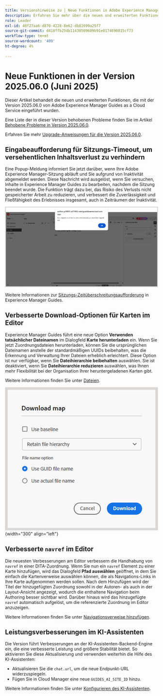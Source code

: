 ```yaml
---
title: Versionshinweise zu | Neue Funktionen in Adobe Experience Manager Guides Version 2025.06.0
description: Erfahren Sie mehr über die neuen und erweiterten Funktionen der Version 2025.06.0 von Adobe Experience Manager Guides
role: Leader
exl-id: 48f27aa6-d870-4228-8e62-db81699a25f7
source-git-commit: d418ffb254b11430509609b91e0174690815cf73
workflow-type: tm+mt
source-wordcount: '409'
ht-degree: 4%

---
```


# Neue Funktionen in der Version 2025.06.0 (Juni 2025)

Dieser Artikel behandelt die neuen und erweiterten Funktionen, die mit der Version 2025.06.0 von Adobe Experience Manager Guides as a Cloud Service eingeführt wurden.

Eine Liste der in dieser Version behobenen Probleme finden Sie im Artikel [Behobene Probleme in Version 2025.06.0](fixed-issues-2025-06-0.md).

Erfahren Sie mehr [Upgrade-Anweisungen für die Version 2025.06.0](../release-info/upgrade-instructions-2025-06-0.md).

## Eingabeaufforderung für Sitzungs-Timeout, um versehentlichen Inhaltsverlust zu verhindern

Eine Popup-Meldung informiert Sie jetzt darüber, wenn Ihre Adobe Experience Manager-Sitzung abläuft und Sie aufgrund von Inaktivität abgemeldet werden. Diese Nachricht wird ausgelöst, wenn Sie versuchen, Inhalte in Experience Manager Guides zu bearbeiten, nachdem die Sitzung beendet wurde. Die Funktion trägt dazu bei, das Risiko des Verlusts nicht gespeicherter Arbeit zu reduzieren, und verbessert die Zuverlässigkeit und Fließfähigkeit des Erlebnisses insgesamt, auch in Zeiträumen der Inaktivität.

![](assets/sign-out-prompt.png)

Weitere Informationen zur [Sitzungs-Zeitüberschreitungsaufforderung](../user-guide/session-timeout-prompt.md) in Experience Manager Guides.

## Verbesserte Download-Optionen für Karten im Editor

Experience Manager Guides führt eine neue Option **Verwenden tatsächlicher Dateinamen** im Dialogfeld **Karte herunterladen** ein. Wenn Sie jetzt Zuordnungsdateien herunterladen, können Sie die ursprünglichen Dateinamen anstelle der standardmäßigen UUIDs beibehalten, was die Erkennung und Verwaltung Ihrer Dateien erheblich erleichtert. Diese Option ist nur verfügbar, wenn Sie **Dateihierarchie beibehalten** auswählen. Sie ist deaktiviert, wenn Sie **Dateihierarchie reduzieren** auswählen, was Ihnen mehr Flexibilität bei der Organisation Ihrer heruntergeladenen Karten gibt.

Weitere Informationen finden Sie unter [Dateien &#x200B;](../user-guide/authoring-download-assets.md#download-a-dita-map-file-from-the-editor).

![](assets/download-map-dialog-new.png){width="300" align="left"}


## Verbesserte `navref` im Editor

Die neuesten Verbesserungen am Editor verbessern die Handhabung von `navref` in einer DITA-Zuordnung. Wenn Sie nun ein `navref` Element zu einer Karte hinzufügen, wird das Dialogfeld **Pfad auswählen** geöffnet, in dem Sie einfach die Kartenverweise auswählen können, die als Navigations-Links in Ihre Karte aufgenommen werden sollen. Nach dem Hinzufügen wird der Titel der hinzugefügten Zuordnung sowohl in der Autoren- als auch in der Layout-Ansicht angezeigt, wodurch die enthaltene Navigation beim Authoring besser sichtbar wird.  Darüber hinaus wird das hinzugefügte `navref` automatisch aufgelöst, um die referenzierte Zuordnung im Editor anzuzeigen.

Weitere Informationen finden Sie unter [Navigationsverweise hinzufügen](../user-guide/map-editor-other-features.md#add-navigation-references).

## Leistungsverbesserungen im KI-Assistenten

Die Version führt Verbesserungen an der KI-Assistenten-Backend-Engine ein, die eine verbesserte Leistung und größere Stabilität bietet. So aktivieren Sie diese Aktualisierung und verwenden weiterhin die Hilfe des KI-Assistenten:

- Aktualisieren Sie die `chat.url`, um die neue Endpunkt-URL widerzuspiegeln.
- Fügen Sie in Cloud Manager eine neue `GUIDES_AI_SITE_ID` hinzu.

Weitere Informationen finden Sie unter [Konfigurieren des KI-Assistenten](../cs-install-guide/conf-smart-suggestions.md).

